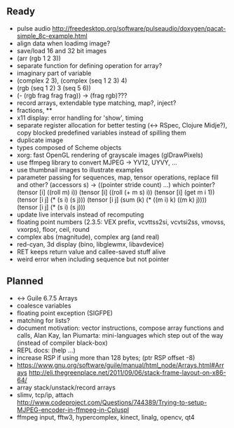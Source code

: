## Ready

* pulse audio
  http://freedesktop.org/software/pulseaudio/doxygen/pacat-simple_8c-example.html
* align data when loadimg image?
* save/load 16 and 32 bit images
* (arr (rgb 1 2 3))
* separate function for defining operation for array?
* imaginary part of variable
* (complex 2 3), (complex (seq 1 2 3) 4)
* (rgb (seq 1 2) 3 (seq 5 6))
* (- (rgb frag frag frag)) -> (frag rgb)???
* record arrays, extendable type matching, map?, inject?
* fractions, \*\*
* x11 display: error handling for 'show', timing
* separate register allocation for better testing (<-> RSpec, Clojure Midje?),
  copy blocked predefined variables instead of spilling them
* duplicate image
* types composed of Scheme objects
* xorg: fast OpenGL rendering of grayscale images (glDrawPixels)
* use ffmpeg library to convert MJPEG -> YV12, UYVY, ...
* use thumbnail images to illustrate examples
* parameter passing for sequences, map, tensor operations, replace fill and other?
    (accessors s) -> ((pointer stride count) ...) which pointer?
    (tensor [i] ((roll m) i))
    (tensor [i] ((roll (+ m s) i))
    (tensor [i] (get m i 1))
    (tensor [i j] (* (s i) (s j)))
    (tensor [i j] (sum (k) (* ((m i) k) ((m k) j))))
    (tensor [i j] (* (s i) (s j)))
* update live intervals instead of recomputing
* floating point numbers (2.3.5: VEX prefix, vcvttss2si, vcvtsi2ss, vmovss, vxorps), floor, ceil, round
* complex abs (magnitude), complex arg (and real)
* red-cyan, 3d display (bino, libglewmx, libavdevice)
* RET keeps return value and callee-saved stuff alive
* weird error when including sequence but not pointer

## Planned

* <-> Guile 6.7.5 Arrays
* coalesce variables
* floating point exception (SIGFPE)
* matching for lists?
* document motivation: vector instructions, compose array functions and calls,
  Alan Kay, Ian Piumarta: mini-languages which step out of the way (instead of compiler black-box)
* REPL docs: (help ...)
* increase RSP if using more than 128 bytes; (ptr <int> RSP offset -8)
* https://www.gnu.org/software/guile/manual/html_node/Arrays.html#Arrays
  http://eli.thegreenplace.net/2011/09/06/stack-frame-layout-on-x86-64/
* array stack/unstack/record arrays
* slimv, tcp/ip, attach
  http://www.codeproject.com/Questions/744389/Trying-to-setup-MJPEG-encoder-in-ffmpeg-in-Cpluspl
* ffmpeg input, fftw3, hypercomplex, kinect, linalg, opencv, qt4
